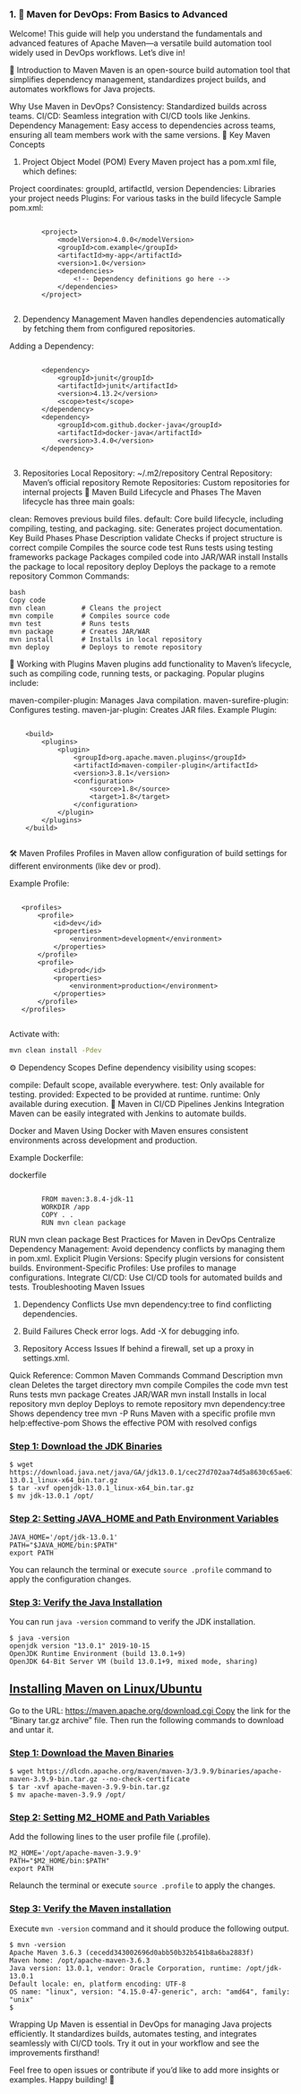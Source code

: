 ### 1. 📘 Maven for DevOps: From Basics to Advanced
Welcome! This guide will help you understand the fundamentals and advanced features of Apache Maven—a versatile build automation tool widely used in DevOps workflows. Let’s dive in!

🚀 Introduction to Maven
Maven is an open-source build automation tool that simplifies dependency management, standardizes project builds, and automates workflows for Java projects.

Why Use Maven in DevOps?
Consistency: Standardized builds across teams.
CI/CD: Seamless integration with CI/CD tools like Jenkins.
Dependency Management: Easy access to dependencies across teams, ensuring all team members work with the same versions.
🔑 Key Maven Concepts
1. Project Object Model (POM)
Every Maven project has a pom.xml file, which defines:

Project coordinates: groupId, artifactId, version
Dependencies: Libraries your project needs
Plugins: For various tasks in the build lifecycle
Sample pom.xml:
```
        
        <project>
            <modelVersion>4.0.0</modelVersion>
            <groupId>com.example</groupId>
            <artifactId>my-app</artifactId>
            <version>1.0</version>
            <dependencies>
                <!-- Dependency definitions go here -->
            </dependencies>
        </project>
        
```

2. Dependency Management
Maven handles dependencies automatically by fetching them from configured repositories.

Adding a Dependency:

        
```
        
        <dependency>
            <groupId>junit</groupId>
            <artifactId>junit</artifactId>
            <version>4.13.2</version>
            <scope>test</scope>
        </dependency>
        <dependency>
            <groupId>com.github.docker-java</groupId>
            <artifactId>docker-java</artifactId>
            <version>3.4.0</version>
        </dependency>
        
```
        
3. Repositories
Local Repository: ~/.m2/repository
Central Repository: Maven’s official repository
Remote Repositories: Custom repositories for internal projects
🔄 Maven Build Lifecycle and Phases
The Maven lifecycle has three main goals:

clean: Removes previous build files.
default: Core build lifecycle, including compiling, testing, and packaging.
site: Generates project documentation.
Key Build Phases
Phase	Description
validate	Checks if project structure is correct
compile	Compiles the source code
test	Runs tests using testing frameworks
package	Packages compiled code into JAR/WAR
install	Installs the package to local repository
deploy	Deploys the package to a remote repository
Common Commands:

 ```
bash
Copy code
mvn clean         # Cleans the project
mvn compile       # Compiles source code
mvn test          # Runs tests
mvn package       # Creates JAR/WAR
mvn install       # Installs in local repository
mvn deploy        # Deploys to remote repository
  ```

🔌 Working with Plugins
Maven plugins add functionality to Maven’s lifecycle, such as compiling code, running tests, or packaging. Popular plugins include:

maven-compiler-plugin: Manages Java compilation.
maven-surefire-plugin: Configures testing.
maven-jar-plugin: Creates JAR files.
Example Plugin:

```
    
    <build>
        <plugins>
            <plugin>
                <groupId>org.apache.maven.plugins</groupId>
                <artifactId>maven-compiler-plugin</artifactId>
                <version>3.8.1</version>
                <configuration>
                    <source>1.8</source>
                    <target>1.8</target>
                </configuration>
            </plugin>
        </plugins>
    </build>
    
```
    
🛠️ Maven Profiles
Profiles in Maven allow configuration of build settings for different environments (like dev or prod).

Example Profile:

 ```
    
    <profiles>
        <profile>
            <id>dev</id>
            <properties>
                <environment>development</environment>
            </properties>
        </profile>
        <profile>
            <id>prod</id>
            <properties>
                <environment>production</environment>
            </properties>
        </profile>
    </profiles>
    
```

Activate with:

```bash
mvn clean install -Pdev
```

⚙️ Dependency Scopes
Define dependency visibility using scopes:

compile: Default scope, available everywhere.
test: Only available for testing.
provided: Expected to be provided at runtime.
runtime: Only available during execution.
🔗 Maven in CI/CD Pipelines
Jenkins Integration
Maven can be easily integrated with Jenkins to automate builds.

Docker and Maven
Using Docker with Maven ensures consistent environments across development and production.

Example Dockerfile:

dockerfile
        
```
        
        FROM maven:3.8.4-jdk-11
        WORKDIR /app
        COPY . .
        RUN mvn clean package
 ```
RUN mvn clean package
Best Practices for Maven in DevOps
Centralize Dependency Management: Avoid dependency conflicts by managing them in pom.xml.
Explicit Plugin Versions: Specify plugin versions for consistent builds.
Environment-Specific Profiles: Use profiles to manage configurations.
Integrate CI/CD: Use CI/CD tools for automated builds and tests.
Troubleshooting Maven Issues
1. Dependency Conflicts
Use mvn dependency:tree to find conflicting dependencies.

2. Build Failures
Check error logs. Add -X for debugging info.

3. Repository Access Issues
If behind a firewall, set up a proxy in settings.xml.

Quick Reference: Common Maven Commands
Command	Description
mvn clean	Deletes the target directory
mvn compile	Compiles the code
mvn test	Runs tests
mvn package	Creates JAR/WAR
mvn install	Installs in local repository
mvn deploy	Deploys to remote repository
mvn dependency:tree	Shows dependency tree
mvn -P<profile>	Runs Maven with a specific profile
mvn help:effective-pom	Shows the effective POM with resolved configs


### [Step 1: Download the JDK Binaries](https://www.digitalocean.com/community/tutorials/install-maven-linux-ubuntu#step-1-download-the-jdk-binaries)

```
$ wget https://download.java.net/java/GA/jdk13.0.1/cec27d702aa74d5a8630c65ae61e4305/9/GPL/openjdk-13.0.1_linux-x64_bin.tar.gz
$ tar -xvf openjdk-13.0.1_linux-x64_bin.tar.gz
$ mv jdk-13.0.1 /opt/

```

### [Step 2: Setting JAVA_HOME and Path Environment Variables](https://www.digitalocean.com/community/tutorials/install-maven-linux-ubuntu#step-2-setting-java-_home-and-path-environment-variables)

```
JAVA_HOME='/opt/jdk-13.0.1'
PATH="$JAVA_HOME/bin:$PATH"
export PATH

```

You can relaunch the terminal or execute `source .profile` command to apply the configuration changes.

### [Step 3: Verify the Java Installation](https://www.digitalocean.com/community/tutorials/install-maven-linux-ubuntu#step-3-verify-the-java-installation)

You can run `java -version` command to verify the JDK installation.

```
$ java -version
openjdk version "13.0.1" 2019-10-15
OpenJDK Runtime Environment (build 13.0.1+9)
OpenJDK 64-Bit Server VM (build 13.0.1+9, mixed mode, sharing)
```

## [Installing Maven on Linux/Ubuntu](https://www.digitalocean.com/community/tutorials/install-maven-linux-ubuntu#installing-maven-on-linux-ubuntu)

Go to the URL: https://maven.apache.org/download.cgi Copy the link for the “Binary tar.gz archive” file. Then run the following commands to download and untar it.

### [Step 1: Download the Maven Binaries](https://www.digitalocean.com/community/tutorials/install-maven-linux-ubuntu#step-1-download-the-maven-binaries)

```
$ wget https://dlcdn.apache.org/maven/maven-3/3.9.9/binaries/apache-maven-3.9.9-bin.tar.gz --no-check-certificate
$ tar -xvf apache-maven-3.9.9-bin.tar.gz
$ mv apache-maven-3.9.9 /opt/

```

### [Step 2: Setting M2_HOME and Path Variables](https://www.digitalocean.com/community/tutorials/install-maven-linux-ubuntu#step-2-setting-m2-_home-and-path-variables)

Add the following lines to the user profile file (.profile).

```
M2_HOME='/opt/apache-maven-3.9.9'
PATH="$M2_HOME/bin:$PATH"
export PATH

```

Relaunch the terminal or execute `source .profile` to apply the changes.

### [Step 3: Verify the Maven installation](https://www.digitalocean.com/community/tutorials/install-maven-linux-ubuntu#step-3-verify-the-maven-installation)

Execute `mvn -version` command and it should produce the following output.

```
$ mvn -version
Apache Maven 3.6.3 (cecedd343002696d0abb50b32b541b8a6ba2883f)
Maven home: /opt/apache-maven-3.6.3
Java version: 13.0.1, vendor: Oracle Corporation, runtime: /opt/jdk-13.0.1
Default locale: en, platform encoding: UTF-8
OS name: "linux", version: "4.15.0-47-generic", arch: "amd64", family: "unix"
$
```

Wrapping Up
Maven is essential in DevOps for managing Java projects efficiently. It standardizes builds, automates testing, and integrates seamlessly with CI/CD tools. Try it out in your workflow and see the improvements firsthand!

Feel free to open issues or contribute if you’d like to add more insights or examples. Happy building! 🚀
